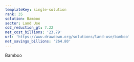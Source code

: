 ```yaml
---
templateKey: single-solution
rank: 35
solution: Bamboo
sector: Land Use
co2_reduction_gt: 7.22
net_cost_billions: '23.79'
url: 'https://www.drawdown.org/solutions/land-use/bamboo'
net_savings_billions: '264.80'
---
```


Bamboo